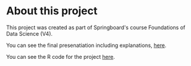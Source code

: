 # About this project

This project was created as part of Springboard's course Foundations of Data Science (V4).

You can see the final presenatiation including explanations, [here](https://github.com/pkgranholt/Springboard_capstone_project/blob/master/Presentation.md).

You can see the R code for the project [here](https://github.com/pkgranholt/Springboard_capstone_project/blob/master/code).
